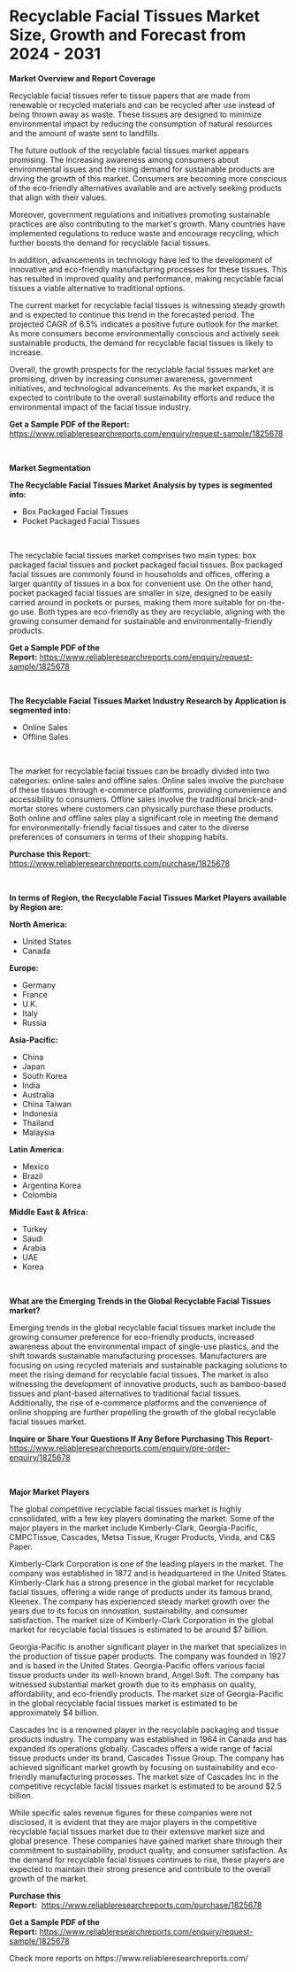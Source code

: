 <p><h1>Recyclable Facial Tissues Market Size, Growth and Forecast from 2024 - 2031</h1></p><p><strong>Market Overview and Report Coverage</strong></p>
<p><p>Recyclable facial tissues refer to tissue papers that are made from renewable or recycled materials and can be recycled after use instead of being thrown away as waste. These tissues are designed to minimize environmental impact by reducing the consumption of natural resources and the amount of waste sent to landfills.</p><p>The future outlook of the recyclable facial tissues market appears promising. The increasing awareness among consumers about environmental issues and the rising demand for sustainable products are driving the growth of this market. Consumers are becoming more conscious of the eco-friendly alternatives available and are actively seeking products that align with their values.</p><p>Moreover, government regulations and initiatives promoting sustainable practices are also contributing to the market's growth. Many countries have implemented regulations to reduce waste and encourage recycling, which further boosts the demand for recyclable facial tissues.</p><p>In addition, advancements in technology have led to the development of innovative and eco-friendly manufacturing processes for these tissues. This has resulted in improved quality and performance, making recyclable facial tissues a viable alternative to traditional options.</p><p>The current market for recyclable facial tissues is witnessing steady growth and is expected to continue this trend in the forecasted period. The projected CAGR of 6.5% indicates a positive future outlook for the market. As more consumers become environmentally conscious and actively seek sustainable products, the demand for recyclable facial tissues is likely to increase.</p><p>Overall, the growth prospects for the recyclable facial tissues market are promising, driven by increasing consumer awareness, government initiatives, and technological advancements. As the market expands, it is expected to contribute to the overall sustainability efforts and reduce the environmental impact of the facial tissue industry.</p></p>
<p><strong>Get a Sample PDF of the Report:</strong> <a href="https://www.reliableresearchreports.com/enquiry/request-sample/1825678">https://www.reliableresearchreports.com/enquiry/request-sample/1825678</a></p>
<p>&nbsp;</p>
<p><strong>Market Segmentation</strong></p>
<p><strong>The Recyclable Facial Tissues Market Analysis by types is segmented into:</strong></p>
<p><ul><li>Box Packaged Facial Tissues</li><li>Pocket Packaged Facial Tissues</li></ul></p>
<p>&nbsp;</p>
<p><p>The recyclable facial tissues market comprises two main types: box packaged facial tissues and pocket packaged facial tissues. Box packaged facial tissues are commonly found in households and offices, offering a larger quantity of tissues in a box for convenient use. On the other hand, pocket packaged facial tissues are smaller in size, designed to be easily carried around in pockets or purses, making them more suitable for on-the-go use. Both types are eco-friendly as they are recyclable, aligning with the growing consumer demand for sustainable and environmentally-friendly products.</p></p>
<p><strong>Get a Sample PDF of the Report:</strong>&nbsp;<a href="https://www.reliableresearchreports.com/enquiry/request-sample/1825678">https://www.reliableresearchreports.com/enquiry/request-sample/1825678</a></p>
<p>&nbsp;</p>
<p><strong>The Recyclable Facial Tissues Market Industry Research by Application is segmented into:</strong></p>
<p><ul><li>Online Sales</li><li>Offline Sales</li></ul></p>
<p>&nbsp;</p>
<p><p>The market for recyclable facial tissues can be broadly divided into two categories: online sales and offline sales. Online sales involve the purchase of these tissues through e-commerce platforms, providing convenience and accessibility to consumers. Offline sales involve the traditional brick-and-mortar stores where customers can physically purchase these products. Both online and offline sales play a significant role in meeting the demand for environmentally-friendly facial tissues and cater to the diverse preferences of consumers in terms of their shopping habits.</p></p>
<p><strong>Purchase this Report:</strong>&nbsp; <a href="https://www.reliableresearchreports.com/purchase/1825678">https://www.reliableresearchreports.com/purchase/1825678</a></p>
<p>&nbsp;</p>
<p><strong>In terms of Region, the Recyclable Facial Tissues Market Players available by Region are:</strong></p>
<p>
    <p> <strong> North America: </strong>
        <ul>
            <li>United States</li>
            <li>Canada</li>
        </ul>
        </p> 
    <p> <strong> Europe: </strong>
        <ul>
            <li>Germany</li>
            <li>France</li>
            <li>U.K.</li>
            <li>Italy</li>
            <li>Russia</li>
        </ul>
        </p> 
    <p> <strong> Asia-Pacific: </strong>
        <ul>
            <li>China</li>
            <li>Japan</li>
            <li>South Korea</li>
            <li>India</li>
            <li>Australia</li>
            <li>China Taiwan</li>
            <li>Indonesia</li>
            <li>Thailand</li>
            <li>Malaysia</li>
        </ul>
        </p> 
    <p> <strong> Latin America: </strong>
        <ul>
            <li>Mexico</li>
            <li>Brazil</li>
            <li>Argentina Korea</li>
            <li>Colombia</li>
        </ul>
        </p> 
    <p> <strong> Middle East & Africa: </strong>
        <ul>
            <li>Turkey</li>
            <li>Saudi</li>
            <li>Arabia</li>
            <li>UAE</li>
            <li>Korea</li>
        </ul>
    </p>
    </p>
<p>&nbsp;</p>
<p><strong>What are the Emerging Trends in the Global Recyclable Facial Tissues market?</strong></p>
<p><p>Emerging trends in the global recyclable facial tissues market include the growing consumer preference for eco-friendly products, increased awareness about the environmental impact of single-use plastics, and the shift towards sustainable manufacturing processes. Manufacturers are focusing on using recycled materials and sustainable packaging solutions to meet the rising demand for recyclable facial tissues. The market is also witnessing the development of innovative products, such as bamboo-based tissues and plant-based alternatives to traditional facial tissues. Additionally, the rise of e-commerce platforms and the convenience of online shopping are further propelling the growth of the global recyclable facial tissues market.</p></p>
<p><strong>Inquire or Share Your Questions If Any Before Purchasing This Report</strong>- <a href="https://www.reliableresearchreports.com/enquiry/pre-order-enquiry/1825678">https://www.reliableresearchreports.com/enquiry/pre-order-enquiry/1825678</a></p>
<p>&nbsp;</p>
<p><strong>Major Market Players</strong></p>
<p><p>The global competitive recyclable facial tissues market is highly consolidated, with a few key players dominating the market. Some of the major players in the market include Kimberly-Clark, Georgia-Pacific, CMPCTissue, Cascades, Metsa Tissue, Kruger Products, Vinda, and C&S Paper.</p><p>Kimberly-Clark Corporation is one of the leading players in the market. The company was established in 1872 and is headquartered in the United States. Kimberly-Clark has a strong presence in the global market for recyclable facial tissues, offering a wide range of products under its famous brand, Kleenex. The company has experienced steady market growth over the years due to its focus on innovation, sustainability, and consumer satisfaction. The market size of Kimberly-Clark Corporation in the global market for recyclable facial tissues is estimated to be around $7 billion.</p><p>Georgia-Pacific is another significant player in the market that specializes in the production of tissue paper products. The company was founded in 1927 and is based in the United States. Georgia-Pacific offers various facial tissue products under its well-known brand, Angel Soft. The company has witnessed substantial market growth due to its emphasis on quality, affordability, and eco-friendly products. The market size of Georgia-Pacific in the global recyclable facial tissues market is estimated to be approximately $4 billion.</p><p>Cascades Inc is a renowned player in the recyclable packaging and tissue products industry. The company was established in 1964 in Canada and has expanded its operations globally. Cascades offers a wide range of facial tissue products under its brand, Cascades Tissue Group. The company has achieved significant market growth by focusing on sustainability and eco-friendly manufacturing processes. The market size of Cascades Inc in the competitive recyclable facial tissues market is estimated to be around $2.5 billion.</p><p>While specific sales revenue figures for these companies were not disclosed, it is evident that they are major players in the competitive recyclable facial tissues market due to their extensive market size and global presence. These companies have gained market share through their commitment to sustainability, product quality, and consumer satisfaction. As the demand for recyclable facial tissues continues to rise, these players are expected to maintain their strong presence and contribute to the overall growth of the market.</p></p>
<p><strong>Purchase this Report:</strong>&nbsp;&nbsp;<a href="https://www.reliableresearchreports.com/purchase/1825678">https://www.reliableresearchreports.com/purchase/1825678</a></p>
<p></p>
<p><strong>Get a Sample PDF of the Report:</strong>&nbsp;<a href="https://www.reliableresearchreports.com/enquiry/request-sample/1825678">https://www.reliableresearchreports.com/enquiry/request-sample/1825678</a></p>
<p>Check more reports on https://www.reliableresearchreports.com/</p>